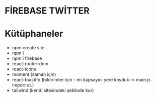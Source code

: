 # FİREBASE TWİTTER
# Kütüphaneler
- npm create vite .
- npm i
- npm i firebase
- react-router-dom
- react-icons
- moment (zaman için)
- react-toastify (bildirimler için - en kapsayıcı yere koyduk--> main.js import et.)
- tailwind (kendi sitesindeki şeklinde kur)

 
 
